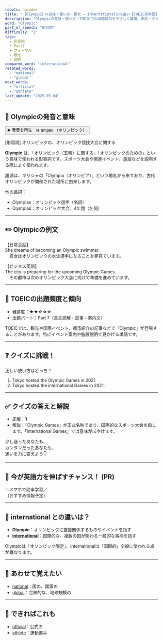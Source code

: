 ```yaml
---
robots: noindex
title: "【Olympic】の意味・使い方・例文 ― internationalとの違い【TOEIC英単語】"
description: "Olympicの意味・使い方・TOEICでの出題傾向をやさしく解説。例文・クイズ付きでinternationalとの違いもわかりやすく学べます。"
word: "Olympic"
part_of_speech: "形容詞"
difficulty: "2"
tags:
  - 形容詞
  - Part7
  - フォーマル
  - 観光
  - 説明
compared_word: "international"
related_words:
  - "national"
  - "global"
next_words:
  - "official"
  - "athlete"
last_update: "2025-05-04"
---
```


## 🔰 Olympicの発音と意味

<button class="play-audio" onclick="playTTS('Olympic')">
  <span class="play-audio-main">
    ▶️ 発音を再生　/əˈlɪmpɪk/
  </span>
  <span class="play-audio-sub">
    （オリンピック）
  </span>
</button>

[形容詞] オリンピックの、オリンピック競技大会に関する

**Olympic** は、「オリンピック（五輪）に関する」「オリンピックのための」という意味で使われる形容詞です。スポーツ大会や関連イベント、施設などを説明する際によく使われます。

語源は、ギリシャの「Olympia（オリンピア）」という地名から来ており、古代オリンピックが開催された場所に由来します。

他の品詞：  
- Olympian：オリンピック選手（名詞）
- Olympiad：オリンピック大会、4年間（名詞）

---

## ✏️ Olympicの例文

【日常会話】  
She dreams of becoming an Olympic swimmer.  
　彼女はオリンピックの水泳選手になることを夢見ています。

【ビジネス英語】  
The city is preparing for the upcoming Olympic Games.  
　その都市は次のオリンピック大会に向けて準備を進めています。

---

## 🎯 TOEICの出題頻度と傾向

- 難易度：★★☆☆☆
- 出題パート：Part 7（長文読解・記事・案内文）

TOEICでは、観光や国際イベント、都市紹介の記事などで「Olympic」が登場することがあります。特にイベント案内や施設説明で見かける単語です。

---

## ❓ クイズに挑戦！

正しい使い方はどっち？

1. Tokyo hosted the Olympic Games in 2021.  
2. Tokyo hosted the international Games in 2021.

---

## ✅ クイズの答えと解説

- 正解：**1**
- 解説：「Olympic Games」が正式名称であり、国際的なスポーツ大会を指します。「international Games」では意味がぼやけます。

少し迷ったあなたも、  
カンタンだったあなたも、  
迷いを力に変えよう👇️

---

## 🚀 今が英語力を伸ばすチャンス！ (PR)

<div class="info-center">
＼スマホで効率学習／<br>  
（おすすめ情報予定）
</div>

---

## 🤔  international との違いは？

- **Olympic**：オリンピックに直接関係するものやイベントを指す
- **[international](/word/international/)**：国際的な、複数の国が関わる一般的な事柄を指す

Olympicは「オリンピック限定」、internationalは「国際的」全般に使われる点が異なります。

---

## 🧩 あわせて覚えたい

- [national](/word/national/)：国の、国家の
- [global](/word/global/)：世界的な、地球規模の

---

## 📖 できればこれも

- [official](/word/official/)：公式の
- [athlete](/word/athlete/)：運動選手

<!-- cvid: aid03_bid05 -->
